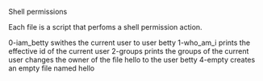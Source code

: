 Shell permissions

Each file is a script that perfoms a shell permission action. 

0-iam_betty swithes the current user to user betty
1-who_am_i  prints the effective id of the current user
2-groups prints the groups of the current user
changes the owner of the file hello to the user betty
4-empty creates an empty file named hello
